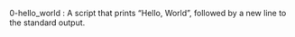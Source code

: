 0-hello_world		: A script that prints “Hello, World”, followed by a new line to the standard output.
